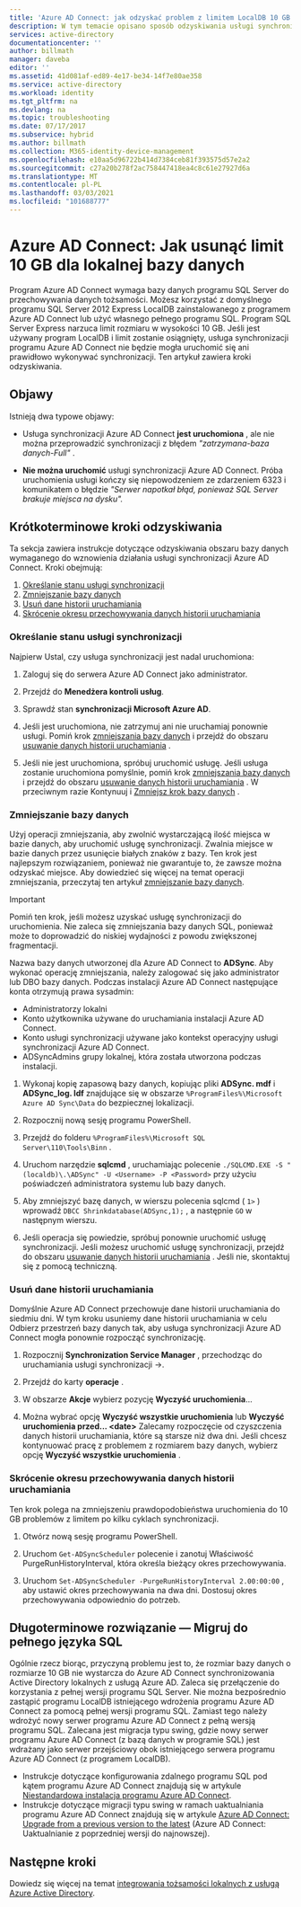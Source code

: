 ```yaml
---
title: 'Azure AD Connect: jak odzyskać problem z limitem LocalDB 10 GB | Microsoft Docs'
description: W tym temacie opisano sposób odzyskiwania usługi synchronizacji Azure AD Connect w przypadku napotkania problemu z LocalDB 10 GB.
services: active-directory
documentationcenter: ''
author: billmath
manager: daveba
editor: ''
ms.assetid: 41d081af-ed89-4e17-be34-14f7e80ae358
ms.service: active-directory
ms.workload: identity
ms.tgt_pltfrm: na
ms.devlang: na
ms.topic: troubleshooting
ms.date: 07/17/2017
ms.subservice: hybrid
ms.author: billmath
ms.collection: M365-identity-device-management
ms.openlocfilehash: e10aa5d96722b414d7384ceb81f393575d57e2a2
ms.sourcegitcommit: c27a20b278f2ac758447418ea4c8c61e27927d6a
ms.translationtype: MT
ms.contentlocale: pl-PL
ms.lasthandoff: 03/03/2021
ms.locfileid: "101688777"
---
```

# <a name="azure-ad-connect-how-to-recover-from-localdb-10-gb-limit"></a>Azure AD Connect: Jak usunąć limit 10 GB dla lokalnej bazy danych
Program Azure AD Connect wymaga bazy danych programu SQL Server do przechowywania danych tożsamości. Możesz korzystać z domyślnego programu SQL Server 2012 Express LocalDB zainstalowanego z programem Azure AD Connect lub użyć własnego pełnego programu SQL. Program SQL Server Express narzuca limit rozmiaru w wysokości 10 GB. Jeśli jest używany program LocalDB i limit zostanie osiągnięty, usługa synchronizacji programu Azure AD Connect nie będzie mogła uruchomić się ani prawidłowo wykonywać synchronizacji. Ten artykuł zawiera kroki odzyskiwania.

## <a name="symptoms"></a>Objawy
Istnieją dwa typowe objawy:

* Usługa synchronizacji Azure AD Connect **jest uruchomiona** , ale nie można przeprowadzić synchronizacji z błędem *"zatrzymana-baza danych-Full"* .

* **Nie można uruchomić** usługi synchronizacji Azure AD Connect. Próba uruchomienia usługi kończy się niepowodzeniem ze zdarzeniem 6323 i komunikatem o błędzie *"Serwer napotkał błąd, ponieważ SQL Server brakuje miejsca na dysku".*

## <a name="short-term-recovery-steps"></a>Krótkoterminowe kroki odzyskiwania
Ta sekcja zawiera instrukcje dotyczące odzyskiwania obszaru bazy danych wymaganego do wznowienia działania usługi synchronizacji Azure AD Connect. Kroki obejmują:
1. [Określanie stanu usługi synchronizacji](#determine-the-synchronization-service-status)
2. [Zmniejszanie bazy danych](#shrink-the-database)
3. [Usuń dane historii uruchamiania](#delete-run-history-data)
4. [Skrócenie okresu przechowywania danych historii uruchamiania](#shorten-retention-period-for-run-history-data)

### <a name="determine-the-synchronization-service-status"></a>Określanie stanu usługi synchronizacji
Najpierw Ustal, czy usługa synchronizacji jest nadal uruchomiona:

1. Zaloguj się do serwera Azure AD Connect jako administrator.

2. Przejdź do **Menedżera kontroli usług**.

3. Sprawdź stan **synchronizacji Microsoft Azure AD**.


4. Jeśli jest uruchomiona, nie zatrzymuj ani nie uruchamiaj ponownie usługi. Pomiń krok [zmniejszania bazy danych](#shrink-the-database) i przejdź do obszaru [usuwanie danych historii uruchamiania](#delete-run-history-data) .

5. Jeśli nie jest uruchomiona, spróbuj uruchomić usługę. Jeśli usługa zostanie uruchomiona pomyślnie, pomiń krok [zmniejszania bazy danych](#shrink-the-database) i przejdź do obszaru [usuwanie danych historii uruchamiania](#delete-run-history-data) . W przeciwnym razie Kontynuuj i [Zmniejsz krok bazy danych](#shrink-the-database) .

### <a name="shrink-the-database"></a>Zmniejszanie bazy danych
Użyj operacji zmniejszania, aby zwolnić wystarczającą ilość miejsca w bazie danych, aby uruchomić usługę synchronizacji. Zwalnia miejsce w bazie danych przez usunięcie białych znaków z bazy. Ten krok jest najlepszym rozwiązaniem, ponieważ nie gwarantuje to, że zawsze można odzyskać miejsce. Aby dowiedzieć się więcej na temat operacji zmniejszania, przeczytaj ten artykuł [zmniejszanie bazy danych](/sql/relational-databases/databases/shrink-a-database).

> [!IMPORTANT]
> Pomiń ten krok, jeśli możesz uzyskać usługę synchronizacji do uruchomienia. Nie zaleca się zmniejszania bazy danych SQL, ponieważ może to doprowadzić do niskiej wydajności z powodu zwiększonej fragmentacji.

Nazwa bazy danych utworzonej dla Azure AD Connect to **ADSync**. Aby wykonać operację zmniejszania, należy zalogować się jako administrator lub DBO bazy danych. Podczas instalacji Azure AD Connect następujące konta otrzymują prawa sysadmin:
* Administratorzy lokalni
* Konto użytkownika używane do uruchamiania instalacji Azure AD Connect.
* Konto usługi synchronizacji używane jako kontekst operacyjny usługi synchronizacji Azure AD Connect.
* ADSyncAdmins grupy lokalnej, która została utworzona podczas instalacji.

1. Wykonaj kopię zapasową bazy danych, kopiując pliki **ADSync. mdf** i **ADSync_log. ldf** znajdujące się w obszarze `%ProgramFiles%\Microsoft Azure AD Sync\Data` do bezpiecznej lokalizacji.

2. Rozpocznij nową sesję programu PowerShell.

3. Przejdź do folderu `%ProgramFiles%\Microsoft SQL Server\110\Tools\Binn` .

4. Uruchom narzędzie **sqlcmd** , uruchamiając polecenie `./SQLCMD.EXE -S "(localdb)\.\ADSync" -U <Username> -P <Password>` przy użyciu poświadczeń administratora systemu lub bazy danych.

5. Aby zmniejszyć bazę danych, w wierszu polecenia sqlcmd ( `1>` ) wprowadź `DBCC Shrinkdatabase(ADSync,1);` , a następnie `GO` w następnym wierszu.

6. Jeśli operacja się powiedzie, spróbuj ponownie uruchomić usługę synchronizacji. Jeśli możesz uruchomić usługę synchronizacji, przejdź do obszaru [usuwanie danych historii uruchamiania](#delete-run-history-data) . Jeśli nie, skontaktuj się z pomocą techniczną.

### <a name="delete-run-history-data"></a>Usuń dane historii uruchamiania
Domyślnie Azure AD Connect przechowuje dane historii uruchamiania do siedmiu dni. W tym kroku usuniemy dane historii uruchamiania w celu Odbierz przestrzeń bazy danych tak, aby usługa synchronizacji Azure AD Connect mogła ponownie rozpocząć synchronizację.

1. Rozpocznij **Synchronization Service Manager** , przechodząc do uruchamiania usługi synchronizacji →.

2. Przejdź do karty **operacje** .

3. W obszarze **Akcje** wybierz pozycję **Wyczyść uruchomienia**...

4. Można wybrać opcję **Wyczyść wszystkie uruchomienia** lub **Wyczyść uruchomienia przed... \<date>** Zalecamy rozpoczęcie od czyszczenia danych historii uruchamiania, które są starsze niż dwa dni. Jeśli chcesz kontynuować pracę z problemem z rozmiarem bazy danych, wybierz opcję **Wyczyść wszystkie uruchomienia** .

### <a name="shorten-retention-period-for-run-history-data"></a>Skrócenie okresu przechowywania danych historii uruchamiania
Ten krok polega na zmniejszeniu prawdopodobieństwa uruchomienia do 10 GB problemów z limitem po kilku cyklach synchronizacji.

1. Otwórz nową sesję programu PowerShell.

2. Uruchom `Get-ADSyncScheduler` polecenie i zanotuj Właściwość PurgeRunHistoryInterval, która określa bieżący okres przechowywania.

3. Uruchom `Set-ADSyncScheduler -PurgeRunHistoryInterval 2.00:00:00` , aby ustawić okres przechowywania na dwa dni. Dostosuj okres przechowywania odpowiednio do potrzeb.

## <a name="long-term-solution--migrate-to-full-sql"></a>Długoterminowe rozwiązanie — Migruj do pełnego języka SQL
Ogólnie rzecz biorąc, przyczyną problemu jest to, że rozmiar bazy danych o rozmiarze 10 GB nie wystarcza do Azure AD Connect synchronizowania Active Directory lokalnych z usługą Azure AD. Zaleca się przełączenie do korzystania z pełnej wersji programu SQL Server. Nie można bezpośrednio zastąpić programu LocalDB istniejącego wdrożenia programu Azure AD Connect za pomocą pełnej wersji programu SQL. Zamiast tego należy wdrożyć nowy serwer programu Azure AD Connect z pełną wersją programu SQL. Zalecana jest migracja typu swing, gdzie nowy serwer programu Azure AD Connect (z bazą danych w programie SQL) jest wdrażany jako serwer przejściowy obok istniejącego serwera programu Azure AD Connect (z programem LocalDB). 
* Instrukcje dotyczące konfigurowania zdalnego programu SQL pod kątem programu Azure AD Connect znajdują się w artykule [Niestandardowa instalacja programu Azure AD Connect](./how-to-connect-install-custom.md).
* Instrukcje dotyczące migracji typu swing w ramach uaktualniania programu Azure AD Connect znajdują się w artykule [Azure AD Connect: Upgrade from a previous version to the latest](./how-to-upgrade-previous-version.md#swing-migration) (Azure AD Connect: Uaktualnianie z poprzedniej wersji do najnowszej).

## <a name="next-steps"></a>Następne kroki
Dowiedz się więcej na temat [integrowania tożsamości lokalnych z usługą Azure Active Directory](whatis-hybrid-identity.md).
